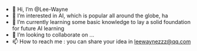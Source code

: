 - 👋 Hi, I’m @Lee-Wayne
- 👀 I’m interested in AI, which is popular all around the globe, ha
- 🌱 I’m currently learning some basic knowledge to lay a solid foundation for future AI learning
- 💞️ I’m looking to collaborate on ...
- 📫 How to reach me : you can share your idea in leewaynezzz@qq.com

<!---
Lee-Wayne/Lee-Wayne is a ✨ special ✨ repository because its `README.md` (this file) appears on your GitHub profile.
You can click the Preview link to take a look at your changes.
--->

